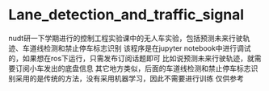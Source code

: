 # Lane_detection_and_traffic_signal
nudt研一下学期进行的控制工程实验课中的无人车实验，包括预测未来行驶轨迹、车道线检测和禁止停车标志识别
该程序是在jupyter notebook中进行调试的，如果想在ros下运行，只需发布订阅话题即可
比如说预测未来行驶轨迹，就需要订阅小车发出的底盘信息
其它地方类似，后面的车道线检测和禁止停车标志识别采用的是传统的方法，没有采用机器学习，因此不需要进行训练
仅供参考
